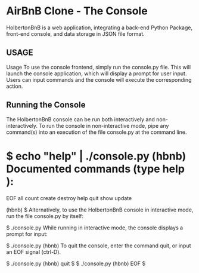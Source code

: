 # AirBnB Clone - The Console

HolbertonBnB is a web application, integrating a back-end Python Package, front-end console, and data storage in JSON file format.

## USAGE

Usage To use the console frontend, simply run the console.py file.
This will launch the console application, which will display a prompt for user input.
Users can input commands and the console will execute the corresponding action.

## Running the Console

The HolbertonBnB console can be run both interactively and non-interactively. To run the console in non-interactive mode, pipe any command(s) into an execution of the file console.py at the command line.

$ echo "help" | ./console.py
(hbnb)
Documented commands (type help <topic>):
========================================
EOF all count create destroy help quit show update

(hbnb)
$
Alternatively, to use the HolbertonBnB console in interactive mode, run the file console.py by itself:

$ ./console.py
While running in interactive mode, the console displays a prompt for input:

$ ./console.py
(hbnb)
To quit the console, enter the command quit, or input an EOF signal (ctrl-D).

$ ./console.py
(hbnb) quit
$
$ ./console.py
(hbnb) EOF
$
